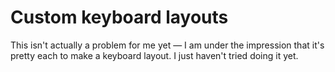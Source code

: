 # Custom keyboard layouts

This isn't actually a problem for me yet — I am under the impression that it's pretty each to make a keyboard layout. I just haven't tried doing it yet.
